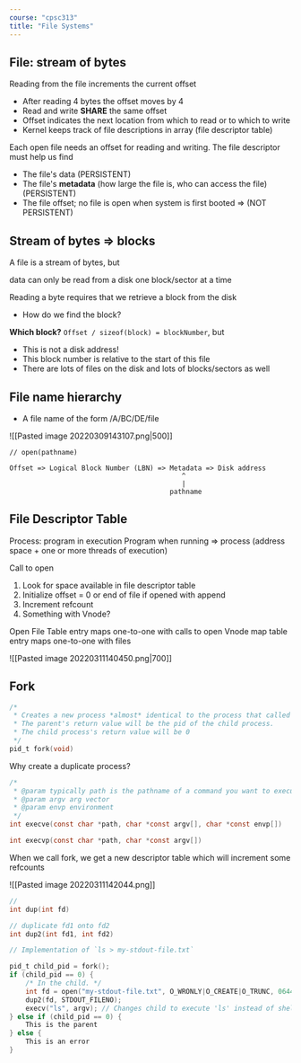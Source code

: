 ```yaml
---
course: "cpsc313"
title: "File Systems"
---
```


## File: stream of bytes
Reading from the file increments the current offset
- After reading 4 bytes the offset moves  by 4
- Read and write **SHARE** the same offset
- Offset indicates the next location from which to read or to which to write
- Kernel keeps track of file descriptions in array (file descriptor table)

Each open file needs an offset for reading and writing.
The file descriptor must help us find
- The file's data (PERSISTENT)
- The file's **metadata** (how large the file is, who can access the file) (PERSISTENT)
- The file offset; no file is open when system is first booted => (NOT PERSISTENT)

## Stream of bytes => blocks
A file is a stream of bytes, but

data can only be read from a disk one block/sector at a time

Reading a byte requires that we retrieve a block from the disk
- How do we find the block?

**Which block?**
`Offset / sizeof(block) = blockNumber`, but
- This is not a disk address!
- This block number is relative to the start of this file
- There are lots of files on the disk and lots of blocks/sectors as well


## File name hierarchy
- A file name of the form /A/BC/DE/file

![[Pasted image 20220309143107.png|500]]

```
// open(pathname)

Offset => Logical Block Number (LBN) => Metadata => Disk address
                                           ^
                                           |
                                        pathname
```


## File Descriptor Table

Process: program in execution
Program when running => process (address space + one or more threads of execution)

Call to open
1. Look for space available in file descriptor table
2. Initialize offset = 0 or end of file if opened with append
3. Increment refcount
4. Something with Vnode?

Open File Table entry maps one-to-one with calls to open
Vnode map table entry maps one-to-one with files

![[Pasted image 20220311140450.png|700]]

## Fork
```C
/*
 * Creates a new process *almost* identical to the process that called it
 * The parent's return value will be the pid of the child process.
 * The child process's return value will be 0
 */
pid_t fork(void)
```

Why create a duplicate process?
```C
/*
 * @param typically path is the pathname of a command you want to execute, e.g., ./myprog, /bin/ls
 * @param argv arg vector
 * @param envp environment
 */
int execve(const char *path, char *const argv[], char *const envp[])

int execvp(const char *path, char *const argv[])
```

When we call fork, we get a new descriptor table which will increment some refcounts

![[Pasted image 20220311142044.png]]

```C
// 
int dup(int fd)

// duplicate fd1 onto fd2
int dup2(int fd1, int fd2)
```

```C
// Implementation of `ls > my-stdout-file.txt`

pid_t child_pid = fork();
if (child_pid == 0) {
    /* In the child. */
    int fd = open("my-stdout-file.txt", O_WRONLY|O_CREATE|O_TRUNC, 0644);
    dup2(fd, STDOUT_FILENO);
    execv("ls", argv); // Changes child to execute 'ls' instead of shell
} else if (child_pid == 0) {
    This is the parent
} else {
    This is an error
}
```